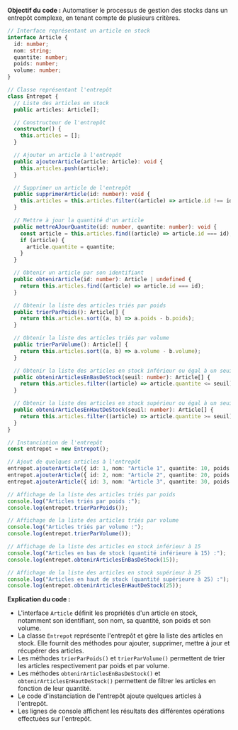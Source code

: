 **Objectif du code :** Automatiser le processus de gestion des stocks dans un entrepôt complexe, en tenant compte de plusieurs critères.

```typescript
// Interface représentant un article en stock
interface Article {
  id: number;
  nom: string;
  quantite: number;
  poids: number;
  volume: number;
}

// Classe représentant l'entrepôt
class Entrepot {
  // Liste des articles en stock
  public articles: Article[];

  // Constructeur de l'entrepôt
  constructor() {
    this.articles = [];
  }

  // Ajouter un article à l'entrepôt
  public ajouterArticle(article: Article): void {
    this.articles.push(article);
  }

  // Supprimer un article de l'entrepôt
  public supprimerArticle(id: number): void {
    this.articles = this.articles.filter((article) => article.id !== id);
  }

  // Mettre à jour la quantité d'un article
  public mettreAJourQuantite(id: number, quantite: number): void {
    const article = this.articles.find((article) => article.id === id);
    if (article) {
      article.quantite = quantite;
    }
  }

  // Obtenir un article par son identifiant
  public obtenirArticle(id: number): Article | undefined {
    return this.articles.find((article) => article.id === id);
  }

  // Obtenir la liste des articles triés par poids
  public trierParPoids(): Article[] {
    return this.articles.sort((a, b) => a.poids - b.poids);
  }

  // Obtenir la liste des articles triés par volume
  public trierParVolume(): Article[] {
    return this.articles.sort((a, b) => a.volume - b.volume);
  }

  // Obtenir la liste des articles en stock inférieur ou égal à un seuil donné
  public obtenirArticlesEnBasDeStock(seuil: number): Article[] {
    return this.articles.filter((article) => article.quantite <= seuil);
  }

  // Obtenir la liste des articles en stock supérieur ou égal à un seuil donné
  public obtenirArticlesEnHautDeStock(seuil: number): Article[] {
    return this.articles.filter((article) => article.quantite >= seuil);
  }
}

// Instanciation de l'entrepôt
const entrepot = new Entrepot();

// Ajout de quelques articles à l'entrepôt
entrepot.ajouterArticle({ id: 1, nom: "Article 1", quantite: 10, poids: 10, volume: 10 });
entrepot.ajouterArticle({ id: 2, nom: "Article 2", quantite: 20, poids: 20, volume: 20 });
entrepot.ajouterArticle({ id: 3, nom: "Article 3", quantite: 30, poids: 30, volume: 30 });

// Affichage de la liste des articles triés par poids
console.log("Articles triés par poids :");
console.log(entrepot.trierParPoids());

// Affichage de la liste des articles triés par volume
console.log("Articles triés par volume :");
console.log(entrepot.trierParVolume());

// Affichage de la liste des articles en stock inférieur à 15
console.log("Articles en bas de stock (quantité inférieure à 15) :");
console.log(entrepot.obtenirArticlesEnBasDeStock(15));

// Affichage de la liste des articles en stock supérieur à 25
console.log("Articles en haut de stock (quantité supérieure à 25) :");
console.log(entrepot.obtenirArticlesEnHautDeStock(25));
```

**Explication du code :**

* L'interface `Article` définit les propriétés d'un article en stock, notamment son identifiant, son nom, sa quantité, son poids et son volume.
* La classe `Entrepot` représente l'entrepôt et gère la liste des articles en stock. Elle fournit des méthodes pour ajouter, supprimer, mettre à jour et récupérer des articles.
* Les méthodes `trierParPoids()` et `trierParVolume()` permettent de trier les articles respectivement par poids et par volume.
* Les méthodes `obtenirArticlesEnBasDeStock()` et `obtenirArticlesEnHautDeStock()` permettent de filtrer les articles en fonction de leur quantité.
* Le code d'instanciation de l'entrepôt ajoute quelques articles à l'entrepôt.
* Les lignes de console affichent les résultats des différentes opérations effectuées sur l'entrepôt.